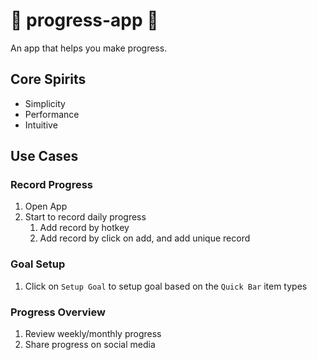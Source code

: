 # 💪 progress-app 💪

An app that helps you make progress.

## Core Spirits

- Simplicity
- Performance
- Intuitive

## Use Cases

### Record Progress

1. Open App
2. Start to record daily progress
   1. Add record by hotkey
   2. Add record by click on add, and add unique record

### Goal Setup

1. Click on `Setup Goal` to setup goal based on the `Quick Bar` item types

### Progress Overview

1. Review weekly/monthly progress
2. Share progress on social media
